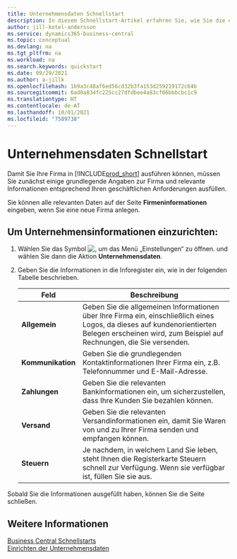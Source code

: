 ```yaml
---
title: Unternehmensdaten Schnellstart
description: In diesem Schnellstart-Artikel erfahren Sie, wie Sie die ersten wichtigen Felder über Ihre Firma in Business Central ausfüllen.
author: jill-kotel-andersson
ms.service: dynamics365-business-central
ms.topic: conceptual
ms.devlang: na
ms.tgt_pltfrm: na
ms.workload: na
ms.search.keywords: quickstart
ms.date: 09/29/2021
ms.author: a-jillk
ms.openlocfilehash: 1b9a3c48af6ed56cd32b3fa153d259219172c64b
ms.sourcegitcommit: 6ad0a834fc225cc27dfdbee4a83cf06bbbcbc1c9
ms.translationtype: HT
ms.contentlocale: de-AT
ms.lasthandoff: 10/01/2021
ms.locfileid: "7589738"
---
```

# <a name="company-information-quick-start"></a>Unternehmensdaten Schnellstart

Damit Sie Ihre Firma in [!INCLUDE[prod_short](includes/prod_short.md)] ausführen können, müssen Sie zunächst einige grundlegende Angaben zur Firma und relevante Informationen entsprechend Ihren geschäftlichen Anforderungen ausfüllen.  

Sie können alle relevanten Daten auf der Seite **Firmeninformationen** eingeben, wenn Sie eine neue Firma anlegen.

## <a name="to-set-up-company-information"></a>Um Unternehmensinformationen einzurichten:  

1. Wählen Sie das Symbol ![, um das Menü „Einstellungen“ zu öffnen.](media/ui-experience/settings_icon_small.png) und wählen Sie dann die Aktion **Unternehmensdaten**.
2. Geben Sie die Informationen in die Inforegister ein, wie in der folgenden Tabelle beschrieben.

    |Feld|Beschreibung|  
    |-------------|---------------------------------------|  
    |**Allgemein**|Geben Sie die allgemeinen Informationen über Ihre Firma ein, einschließlich eines Logos, da dieses auf kundenorientierten Belegen erscheinen wird, zum Beispiel auf Rechnungen, die Sie versenden. |  
    |**Kommunikation**|Geben Sie die grundlegenden Kontaktinformationen Ihrer Firma ein, z.B. Telefonnummer und E-Mail-Adresse.|  
    |**Zahlungen**| Geben Sie die relevanten Bankinformationen ein, um sicherzustellen, dass Ihre Kunden Sie bezahlen können.|  
    |**Versand**|Geben Sie die relevanten Versandinformationen ein, damit Sie Waren von und zu Ihrer Firma senden und empfangen können.|  
    |**Steuern**|Je nachdem, in welchem Land Sie leben, steht Ihnen die Registerkarte Steuern schnell zur Verfügung. Wenn sie verfügbar ist, füllen Sie sie aus.|  

Sobald Sie die Informationen ausgefüllt haben, können Sie die Seite schließen.  

## <a name="see-also"></a>Weitere Informationen  

[Business Central Schnellstarts](quick-start-business-central.md)  
[Einrichten der Unternehmensdaten](LocalFunctionality/Italy/how-to-set-up-company-information.md)  
